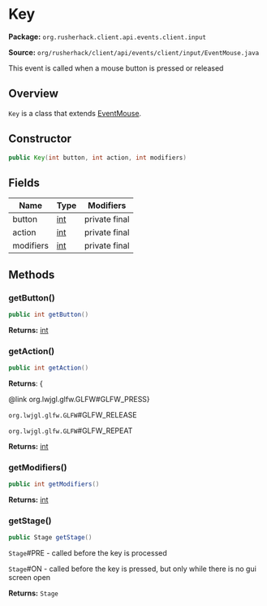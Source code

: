 # Key

**Package:** `org.rusherhack.client.api.events.client.input`

**Source:** `org/rusherhack/client/api/events/client/input/EventMouse.java`

This event is called when a mouse button is pressed or released

## Overview

`Key` is a class that extends [EventMouse](/client/api/events/client/input/EventMouse.md).

## Constructor

```java
public Key(int button, int action, int modifiers)
```

## Fields

| Name | Type | Modifiers |
|------|------|----------|
| button | [int](https://docs.oracle.com/en/java/javase/21/docs/api/java.base/java/lang/Integer.html) | private final |
| action | [int](https://docs.oracle.com/en/java/javase/21/docs/api/java.base/java/lang/Integer.html) | private final |
| modifiers | [int](https://docs.oracle.com/en/java/javase/21/docs/api/java.base/java/lang/Integer.html) | private final |


## Methods

### getButton()

```java
public int getButton()
```

**Returns:** [int](https://docs.oracle.com/en/java/javase/21/docs/api/java.base/java/lang/Integer.html)

### getAction()

```java
public int getAction()
```

**Returns**: {

@link org.lwjgl.glfw.GLFW#GLFW_PRESS}



`org.lwjgl.glfw.GLFW`#GLFW_RELEASE



`org.lwjgl.glfw.GLFW`#GLFW_REPEAT

**Returns:** [int](https://docs.oracle.com/en/java/javase/21/docs/api/java.base/java/lang/Integer.html)

### getModifiers()

```java
public int getModifiers()
```

**Returns:** [int](https://docs.oracle.com/en/java/javase/21/docs/api/java.base/java/lang/Integer.html)

### getStage()

```java
public Stage getStage()
```

`Stage`#PRE - called before the key is processed



`Stage`#ON - called before the key is pressed, but only while there is no gui screen open

**Returns:** `Stage`

